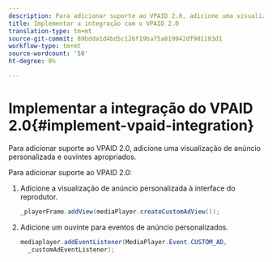 ```yaml
---
description: Para adicionar suporte ao VPAID 2.0, adicione uma visualização de anúncio personalizada e ouvintes apropriados.
title: Implementar a integração com o VPAID 2.0
translation-type: tm+mt
source-git-commit: 89bdda1d4bd5c126f19ba75a819942df901183d1
workflow-type: tm+mt
source-wordcount: '50'
ht-degree: 0%

---
```



# Implementar a integração do VPAID 2.0{#implement-vpaid-integration}

Para adicionar suporte ao VPAID 2.0, adicione uma visualização de anúncio personalizada e ouvintes apropriados.

Para adicionar suporte ao VPAID 2.0:

1. Adicione a visualização de anúncio personalizada à interface do reprodutor.

   ```java
   _playerFrame.addView(mediaPlayer.createCustomAdView());
   ```

1. Adicione um ouvinte para eventos de anúncio personalizados.

   ```java
   mediaplayer.addEventListener(MediaPlayer.Event.CUSTOM_AD,  
     _customAdEventListener);
   ```

